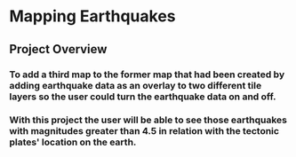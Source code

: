 # Mapping Earthquakes

## Project Overview

### To add a third map to the former map that had been created by adding earthquake data as an overlay to two different tile layers so the user could turn the earthquake data on and off. 

### With this project the user will be able to see those earthquakes with magnitudes greater than 4.5 in relation with the tectonic plates' location on the earth.